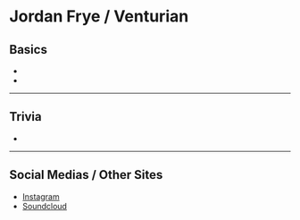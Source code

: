 # Jordan Frye / Venturian

## Basics
- 
- 
----
## Trivia
- 
----
## Social Medias / Other Sites
- [Instagram](https://instagram.com/venturianacachalla?igshid=1bx5eybrt8xuv)
- [Soundcloud](https://m.soundcloud.com/venturianmusic)